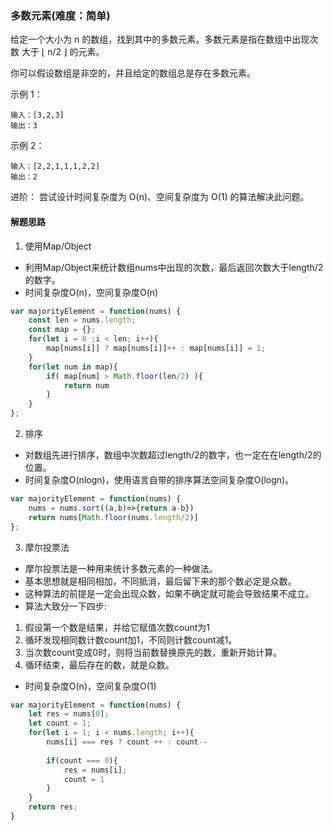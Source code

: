 ### 多数元素(难度：简单)

给定一个大小为 n 的数组，找到其中的多数元素。多数元素是指在数组中出现次数 大于 ⌊ n/2 ⌋ 的元素。

你可以假设数组是非空的，并且给定的数组总是存在多数元素。

示例 1：
```
输入：[3,2,3]
输出：3
```
示例 2：
```
输入：[2,2,1,1,1,2,2]
输出：2
```
进阶：
尝试设计时间复杂度为 O(n)、空间复杂度为 O(1) 的算法解决此问题。

#### 解题思路
1. 使用Map/Object
- 利用Map/Object来统计数组nums中出现的次数，最后返回次数大于length/2的数字。
- 时间复杂度O(n)，空间复杂度O(n)
```JavaScript
var majorityElement = function(nums) {
    const len = nums.length;
    const map = {};
    for(let i = 0 ;i < len; i++){
        map[nums[i]] ? map[nums[i]]++ : map[nums[i]] = 1;
    }
    for(let num in map){
        if( map[num] > Math.floor(len/2) ){
            return num
        }
    }
};
```
2. 排序
- 对数组先进行排序，数组中次数超过length/2的数字，也一定在在length/2的位置。
- 时间复杂度O(nlogn)，使用语言自带的排序算法空间复杂度O(logn)。
```JavaScript
var majorityElement = function(nums) {
    nums = nums.sort((a,b)=>{return a-b})
    return nums[Math.floor(nums.length/2)]
};
```

3. 摩尔投票法
- 摩尔投票法是一种用来统计多数元素的一种做法。
- 基本思想就是相同相加，不同抵消，最后留下来的那个数必定是众数。
- 这种算法的前提是一定会出现众数，如果不确定就可能会导致结果不成立。
- 算法大致分一下四步:
1. 假设第一个数是结果，并给它赋值次数count为1
2. 循环发现相同数计数count加1，不同则计数count减1。
3. 当次数count变成0时，则将当前数替换原先的数，重新开始计算。
4. 循环结束，最后存在的数，就是众数。
- 时间复杂度O(n)，空间复杂度O(1)
```JavaScript
var majorityElement = function(nums) {
    let res = nums[0];
    let count = 1;
    for(let i = 1; i < nums.length; i++){
        nums[i] === res ? count ++ : count--
        
        if(count === 0){
            res = nums[i];
            count = 1
        }
    }
    return res;
}
```